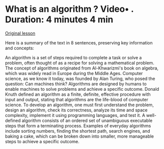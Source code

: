 # What is an algorithm ? Video• . Duration: 4 minutes 4 min

[Original lesson](https://www.coursera.org/learn/uol-fundamentals-of-computer-science/lecture/47W2m/what-is-an-algorithm)

Here is a summary of the text in 8 sentences, preserving key information and concepts:

An algorithm is a set of steps required to complete a task or solve a problem, often thought of as a recipe for solving a mathematical problem. The concept of algorithms originated from Al-Khwarizmi's book on algebra, which was widely read in Europe during the Middle Ages. Computer science, as we know it today, was founded by Alan Turing, who posed the question: Can machines think? Algorithms are designed by humans to enable machines to solve problems and achieve a specific outcome. Donald Knuth defined an algorithm as a finite, definite, effective procedure with input and output, stating that algorithms are the life-blood of computer science. To develop an algorithm, one must first understand the problem, design an algorithm, check its correctness, analyze its time and space complexity, implement it using programming languages, and test it. A well-defined algorithm consists of an ordered set of unambiguous executable steps that form a terminating process. Examples of everyday algorithms include sorting numbers, finding the shortest path, search engines, and baking a cake, which can be broken down into smaller, more manageable steps to achieve a specific outcome.

